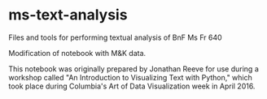 # ms-text-analysis
Files and tools for performing textual analysis of BnF Ms Fr 640

Modification of notebook with M&K data.

This notebook was originally prepared by Jonathan Reeve for use during a workshop called "An Introduction to Visualizing Text with Python," which took place during Columbia's Art of Data Visualization week in April 2016.
